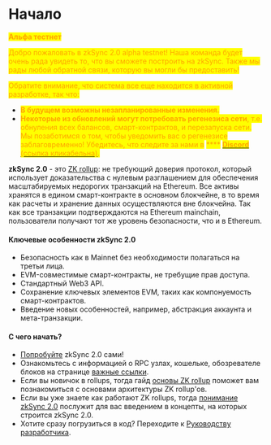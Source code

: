 # Начало

<mark style="color:orange;">**Альфа тестнет**</mark>

<mark style="color:orange;">Добро пожаловать в zkSync 2.0 alpha testnet! Наша команда будет очень рада увидеть то, что вы сможете построить на zkSync. Также мы рады любой обратной связи, которую вы могли бы предоставить!</mark>

<mark style="color:orange;">Обратите внимание, что система все еще находится в активной разработке, так что:</mark>

* <mark style="color:orange;">**В будущем возможны незапланированные изменения.**</mark> <mark style="color:orange;"></mark><mark style="color:orange;"></mark>&#x20;
* <mark style="color:orange;">**Некоторые из обновлений могут потребовать регенезиса сети**</mark><mark style="color:orange;">, т.е. обнуления всех балансов, смарт-контрактов, и перезапуска сети. Мы позаботимся о том, чтобы уведомить вас о регенезисе заблаговременно! Убедитесь, что следите за нами в</mark> <mark style="color:orange;"></mark><mark style="color:orange;">****</mark> [<mark style="color:orange;">**Discord**</mark> <mark style="color:orange;"></mark><mark style="color:orange;">(ссылка кликабельна)</mark>](https://discord.gg/px2aR7w)<mark style="color:orange;">.</mark>

**zkSync 2.0** - это [ZK rollup](osnovy-zk-rollup.md): не требующий доверия протокол, который использует доказательства с нулевым разглашением для обеспечения масштабируемых недорогих транзакций на Ethereum. Все активы хранятся в едином смарт-контракте в основном блокчейне, в то время как расчеты и хранение данных осуществляются вне блокчейна. Так как все транзакции подтверждаются на Ethereum mainchain, пользователи получают тот же уровень безопасности, что и в Ethereum.

#### Ключевые особенности zkSync 2.0 <a href="#zksync-2-0-highlights" id="zksync-2-0-highlights"></a>

* Безопасность как в Mainnet без необходимости полагаться на третьи лица.
* EVM-совместимые смарт-контракты, не требущие прав доступа.
* Стандартный Web3 API.
* Сохранение ключевых элементов EVM, таких как компонуемость смарт-контрактов.
* Введение новых особенностей, например, абстракция аккаунта и мета-транзакции.

#### С чего начать? <a href="#how-to-get-started" id="how-to-get-started"></a>

* [Попробуйте](testnet/poprobuite.md) zkSync 2.0 сами!
* Ознакомьтесь с информацией о RPC узлах, кошельке, обозревателе блоков на странице [важные ссылки](testnet/vazhnye-ssylki.md).
* Если вы новичок в rollups, тогда гайд [основы ZK rollup](osnovy-zk-rollup.md) поможет вам познакомиться с основами архитектуры ZK rollup'ов.
* Если вы уже знаете как работают ZK rollups, тогда [понимание zkSync 2.0](ponimanie-zksync-2.0/) послужит для вас введением в концепты, на которых строится zkSync 2.0.
* Хотите сразу погрузиться в код? Переходите к [Руководству разработчика](rukovodstvo-razrabotchika/).

